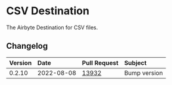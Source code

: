 # CSV Destination

The Airbyte Destination for CSV files.

## Changelog

| Version | Date       | Pull Request                                             | Subject      |
| :------ | :--------- | :------------------------------------------------------- | :----------- |
| 0.2.10  | 2022-08-08 | [13932](https://github.com/airbytehq/airbyte/pull/13932) | Bump version |
